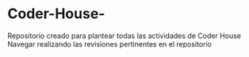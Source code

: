 # Coder-House-
Repositorio creado para plantear todas las actividades de Coder House
Navegar realizando las revisiones pertinentes en el repositorio
